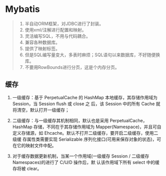 # Mybatis

> 1. 半自动ORM框架，对JDBC进行了封装。
> 2. 使用xml/注解进行配置和映射。
> 3. 灵活编写SQL，不用与代码耦合。
> 4. 兼容各种数据库。
> 5. 提供了映射标签。
> 6. 但是SQL编写量变大，多表时麻烦；SQL语句以来数据库，不好随便换库。
> 7. 不要用RowBounds进行分页，这是个内存分页。

## 缓存

1. 一级缓存：基于 PerpetualCache 的 HashMap 本地缓存，其存储作⽤域为 Session，当 Session flush 或 close 之 后，该 Session 中的所有 Cache 就将清空，默认打开⼀级缓存；
2. 二级缓存：与⼀级缓存其机制相同，默认也是采⽤ PerpetualCache，HashMap 存储，不同在于其存储作⽤域为 Mapper(Namespace)，并且可⾃定义存储源，如 Ehcache。默认不打开⼆级缓存，要开启⼆级缓存，使⽤⼆级缓 存属性类需要实现 Serializable 序列化接⼝(可⽤来保存对象的状态)，可在它的映射⽂件中配。

3. 对于缓存数据更新机制，当某⼀个作⽤域(⼀级缓存 Session / ⼆级缓存 Namespaces)的进⾏了 C/U/D 操作后，默 认该作⽤域下所有 select 中的缓存将被 clear。